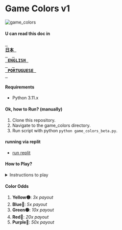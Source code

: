 # Game Colors v1
 ![game_colors](https://github.com/AkariOficial/game_colors/assets/58480908/feafe27d-7e02-4a0a-993f-f341d3b0e553)

#### U can read this doc in
**[<kbd> <br> 日本 <br> </kbd>](https://github.com/whyakari/game_colors/blob/game_colors_v1/README-JP.md)**&emsp;**[<kbd> <br> ENGLISH <br> </kbd>](https://github.com/whyakari/game_colors/blob/game_colors_v1/README.md)**&emsp;**[<kbd> <br> PORTUGUESE <br> </kbd>](https://github.com/whyakari/game_colors/blob/game_colors_v1/README-PT.md)**&emsp;

#### Requirements
 - Python 3.11.x

#### Ok, how to Run? (manually)
 1. Clone this repository.
 2. Navigate to the game_colors directory.
 3. Run script with python ```python game_colors_beta.py```.

#### running via replit
 - [run replit](https://replit.com/@Nocky/Game-Colors-v1?v=1)


#### How to Play?

<details>
<summary>Instructions to play</summary>

1. Run the game and enter your initial balance.
2. Place your bet by entering the desired amount. The minimum bet is $1.00.
3. Choose one of the available colors: Yellow, Blue, Green, Red, or Purple.
4. If your chosen color matches the computer's selection, you win! The payout is based on the color's odds.
5. If your guess is incorrect, you lose your bet amount.
6. Continue playing as long as you have a positive balance. If you run out of money, the game is over.

</details>

#### Color Odds
 1. **Yellow🟡**:   _3x payout_
 2. **Blue🔵**:     _5x payout_
 3. **Green🟢**:    _10x payout_
 4. **Red🔴**:      _20x payout_
 5. **Purple🌸**:   _50x payout_

